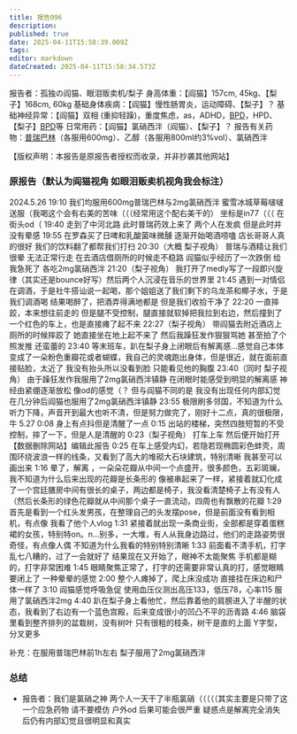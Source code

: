 ```yaml
---
title: 报告096
description: 
published: true
date: 2025-04-11T15:58:39.009Z
tags: 
editor: markdown
dateCreated: 2025-04-11T15:58:34.573Z
---
```


报告者：孤独の阎猫、眼泪贩卖机/梨子
身高体重：【阎猫】157cm, 45kg、【梨子】168cm, 60kg
基础身体疾病：【阎猫】慢性肠胃炎，运动障碍、【梨子】？
基础神经异常：【阎猫】双相 (重抑轻躁)，重度焦虑，as，ADHD，[BPD](/psychiatry/边缘型人格障碍（BPD）)，HPD、【梨子】[BPD](/psychiatry/边缘型人格障碍（BPD）)等
日常用药：【阎猫】氯硝西泮（阎猫）、【梨子】？
报告有关药物：[普瑞巴林](/drug/PR80/)（各服用600mg）、乙醇（各服用800ml约3%vol）、氯硝西泮

【版权声明：本报告是原报告者授权而收录，并非抄袭其他网站】
### 原报告（默认为阎猫视角 如眼泪贩卖机视角我会标注）
2024.5.26
19:10 我们均服用600mg普瑞巴林与2mg氯硝西泮 蜜雪冰城草莓啵啵送服（我喝这个会有右美的苦味（（（经常用这个配右美干的） 坐标是in77（（（ 在街头od（
19:40 走到了中河北路 此时普瑞药效上来了 两个人在发疯 但是此时并没有晕感
19:55 在罗森买了日啤和乳酸菌味微醺 逐渐开始喝酒唠嗑 店长哥哥人真的很好 我们的饮料翻了都帮我们打扫
20:30（大概 梨子视角） 普瑞与酒精让我们很晕 无法正常行走 在去酒店借厕所的时候走不稳路 阎猫似乎经历了一次跌倒 给我急死了 各吃2mg氯硝西泮
21:20（梨子视角） 我打开了medly写了一段即兴旋律（其实还是bounce好写）然后两个人沉浸在音乐的世界里
21:45 遇到一对情侣在调酒，于是社牛搭讪说一起喝，那个姐姐送了我们剩下的乌龙茶和椰子水，于是我们调酒喝 结果喝醉了，把酒弄得满地都是 但是我们收拾干净了
22:20 一直摔跤，本来想往前走的 但是腿不受控制，腿直接就软掉把我拉到右边，然后撞到了一个红色的车上，也是直接瘫了起不来
22:27（梨子视角） 带阎猫去附近酒店上厕所的时候摔跤了 她直接坐在地上起不来了 然后我躁狂发作狠狠骂她 甚至拍了个照发推 还蛮蕾的
23:40 等末班车，趴在梨子身上闭眼后有解离感…感觉自己本体变成了一朵粉色重瓣花或者蝴蝶，我自己的灵魂跑出身体，但是很近，就在面前直接贴脸，太近了 我没有抬头所以没看到脸 只能看见他的胸腹
23:40（同时 梨子视角） 由于躁狂发作我服用了2mg氯硝西泮镇静 在闭眼时能感受到明显的解离感 神经由紧绷逐渐放松 像od的感觉（？ 但与阎猫不同的是 我没有出现任何内部幻觉 在几分钟后阎猫也服用了2mg氯硝西泮镇静
23:55 极限刷多邻国，不知道为什么听力下降，声音开到最大也听不清，但是努力做完了，刚好十二点，真的很极限，牛
5.27 0:08 身上有点抖但是清醒了一点
0:15 出站的楼梯，突然四肢短暂的不受控制，摔了一下，但是人是清醒的
0:23（梨子视角） 打车上车 然后便开始打开【数据删除网站】编辑此报告
0:25 在车上感受内幻，若隐若现椭圆彩色蚌壳，周围环绕波浪一样的线条，又看到了高大的堆砌大石块建筑，特别清晰 我甚至可以画出来
1:16 晕了，解离 ，一朵朵花瓣从中间一个点盛开，很多颜色，五彩斑斓，我不知道为什么后来出现的花瓣是长条形的 像被串起来了一样，紧接着就幻化成了一个宫廷膳房中间有很长的桌子，两边都是椅子，我没看清楚椅子上有没有人（然后长条形的绿色花瓣就从中间那个桌子一直流动，四周也有飘散的花瓣
1:29 首先是看到一个红头发男孩，在整理自己的头发摆pose，但是前面没有看到相机，有点像 我看了他个人vlog
1:31 紧接着就出现一条商业街，全部都是穿着蛋糕裙的女孩，特别特on。n…别多，一大堆，有人从我身边路过，他们的走路姿势很奇怪，有点像人偶 不知道为什么我看的特别特别清晰
1:33 前面看不清手机，打字乱七八糟的，过了一会就好了 结果现在又开始了，眼神不太能聚焦 手机都是糊的，打字非常困难
1:45 眼睛聚焦正常了，打字的还需要非常认真的打，感觉眼睛要闭上了 一种晕晕的感觉
2:00 整个人瘫掉了，爬上床没成功 直接挂在床边和尸体一样了
3:10 阎猫感觉呼吸急促 使用血压仪测出高压133，低压78，心率115 服用了氯硝西泮2mg
4:40 趴在梨子身上看他忙，然后靠着他的肩膀进入了半醒的状态，我看到了右边有一个蓝色宫殿，后来变成很小的凹凸不平的沥青路
4:46 脑袋里看到整齐排列的盆栽树，没有树叶 只有很粗的枝条，树干是直的上面 Y字型，分叉更多

补充：在服用普瑞巴林前1h左右 梨子服用了2mg氯硝西泮

### 总结
- 报告者：我们是氯硝之神 两个人一天干了半瓶氯硝（（（（（其实主要是只带了这一个应急药物 请不要模仿 户外od 后果可能会很严重 疑惑点是解离完全消失后仍有内部幻觉且很明显和真实
